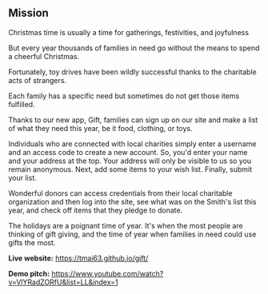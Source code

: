 ## Mission 
  
Christmas time is usually a time for gatherings, festivities, and joyfulness 
  
But every year thousands of families in need go without the means to spend a cheerful Christmas.
  
Fortunately, toy drives have been wildly successful thanks to the charitable acts of strangers.
  
Each family has a specific need but sometimes do not get those items fulfilled.
  
Thanks to our new app, Gift, families can sign up on our site and make a list of what they need this year, be it food, clothing, or toys.
  
Individuals who are connected with local charities simply enter a username and an access code to create a new account. So, you'd enter your name and your address at the top.  Your address will only be visible to us so you remain anonymous.  Next, add some items to your wish list.  Finally, submit your list.
  
Wonderful donors can access credentials from their local charitable organization and then log into the site, see what was on the Smith's list this year, and check off items that they pledge to donate.
  
The holidays are a poignant time of year. It's when the most people are thinking of gift giving, and the time of year when families in need could use gifts the most. 

<b>Live website:</b> https://tmai63.github.io/gift/

<b>Demo pitch:</b> https://www.youtube.com/watch?v=VlYRadZORfU&list=LL&index=1
